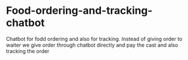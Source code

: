 # Food-ordering-and-tracking-chatbot
Chatbot for fodd ordering and also for tracking. Instead of giving order to waiter we give order through chatbot directly and pay the cast and also tracking the order 
